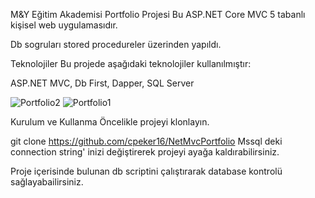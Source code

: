 M&Y Eğitim Akademisi Portfolio Projesi
Bu ASP.NET Core MVC 5 tabanlı kişisel web uygulamasıdır.

Db sogruları stored procedureler üzerinden yapıldı.

Teknolojiler
Bu projede aşağıdaki teknolojiler kullanılmıştır:

ASP.NET MVC,
Db First,
Dapper,
SQL Server


![Portfolio2](https://github.com/cpeker16/NetMvcPortfolio/assets/119748061/3ec139d9-2a1e-46fb-a771-82003fdce5e0)
![Portfolio1](https://github.com/cpeker16/NetMvcPortfolio/assets/119748061/6d3952db-e87e-42b5-939b-cd03d1075637)

Kurulum ve Kullanma
Öncelikle projeyi klonlayın.

git clone https://github.com/cpeker16/NetMvcPortfolio Mssql deki connection string' inizi değiştirerek projeyi ayağa kaldırabilirsiniz.

Proje içerisinde bulunan db scriptini çalıştırarak database kontrolü sağlayabailirsiniz.
